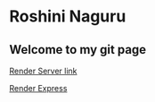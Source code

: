 # Roshini Naguru
## Welcome to my git page

[Render Server link](https://dashboard.render.com/web/srv-cshub13qf0us73a97jrg/deploys/dep-cshub1bqf0us73a97jv0)

[Render Express](https://f24wb57naguru.onrender.com/)
